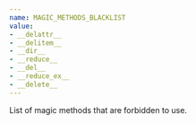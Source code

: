 ```yaml
---
name: MAGIC_METHODS_BLACKLIST
value:
- __delattr__
- __delitem__
- __dir__
- __reduce__
- __del__
- __reduce_ex__
- __delete__
---
```


List of magic methods that are forbidden to use.
